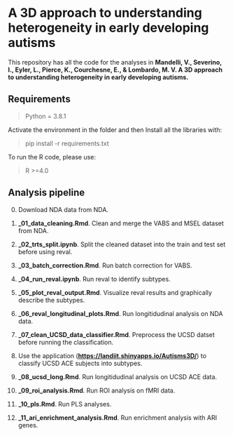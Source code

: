 # A 3D approach to understanding heterogeneity in early developing autisms

This repository has all the code for the analyses in **Mandelli, V., Severino, I., Eyler, L., Pierce, K., Courchesne, E., & Lombardo, M. V. A 3D approach to understanding heterogeneity in early developing autisms.**

## Requirements

> Python = 3.8.1

Activate the environment in the folder and then Install all the libraries with:

> pip install -r requirements.txt

To run the R code, please use:

> R >=4.0


## Analysis pipeline

0) Download NDA data from NDA.

1) **_01_data_cleaning.Rmd**. Clean and merge the VABS and MSEL dataset from NDA. 

2) **_02_trts_split.ipynb**. Split the cleaned dataset into the train and test set before using reval.

3) **_03_batch_correction.Rmd**. Run batch correction for VABS.

4) **_04_run_reval.ipynb**. Run reval to identify subtypes.

5) **_05_plot_reval_output.Rmd**. Visualize reval results and graphically describe the subtypes.

6) **_06_reval_longitudinal_plots.Rmd**. Run longitidudinal analysis on NDA data.

7) **_07_clean_UCSD_data_classifier.Rmd**. Preprocess the UCSD datset before running the classification.

8) Use the application (**https://landiit.shinyapps.io/Autisms3D/**) to classify UCSD ACE subjects into subtypes.

9) **_08_ucsd_long.Rmd**. Run longitidudinal analysis on UCSD ACE data.

10) **_09_roi_analysis.Rmd**. Run ROI analysis on fMRI data.

11) **_10_pls.Rmd**. Run PLS analyses.

12) **_11_ari_enrichment_analysis.Rmd**. Run enrichment analysis with ARI genes.

